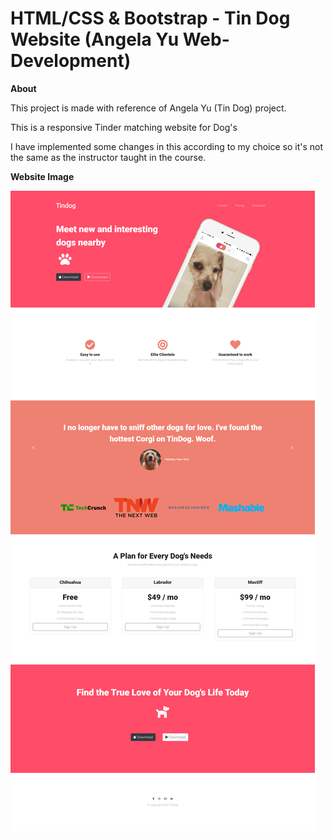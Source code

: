# HTML/CSS & Bootstrap - Tin Dog Website (Angela Yu Web-Development)

**About**

This project is made with reference of Angela Yu (Tin Dog) project.

This is a responsive Tinder matching website for Dog's

I have implemented some changes in this according to my choice so it's not the same as the instructor taught in the course.




**Website Image**

![](images/Capture.png)
